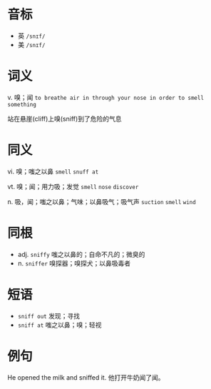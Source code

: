 # 音标

- 英 `/snɪf/`
- 美 `/snɪf/`

# 词义

v. 嗅；闻
`to breathe air in through your nose in order to smell something`



站在悬崖(cliff)上嗅(sniff)到了危险的气息

# 同义

vi. 嗅；嗤之以鼻
`smell` `snuff at`

vt. 嗅；闻；用力吸；发觉
`smell` `nose` `discover`

n. 吸，闻；嗤之以鼻；气味；以鼻吸气；吸气声
`suction` `smell` `wind`

# 同根

- adj. `sniffy` 嗤之以鼻的；自命不凡的；微臭的
- n. `sniffer` 嗅探器；嗅探犬；以鼻吸毒者

# 短语

- `sniff out` 发现；寻找
- `sniff at` 嗤之以鼻；嗅；轻视

# 例句

He opened the milk and sniffed it.
他打开牛奶闻了闻。



